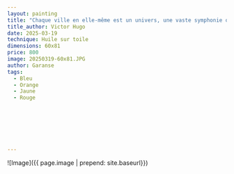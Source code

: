 ```yaml
---
layout: painting
title: "Chaque ville en elle-même est un univers, une vaste symphonie où chaque pierre, chaque rue, chaque lumière a son propre langage." 
title_author: Victor Hugo     
date: 2025-03-19 
technique: Huile sur toile
dimensions: 60x81
price: 800
image: 20250319-60x81.JPG
author: Garanse
tags:
  - Bleu
  - Orange
  - Jaune
  - Rouge
  
  
  
 
  
  
  
---
```

![Image]({{ page.image | prepend: site.baseurl}})


